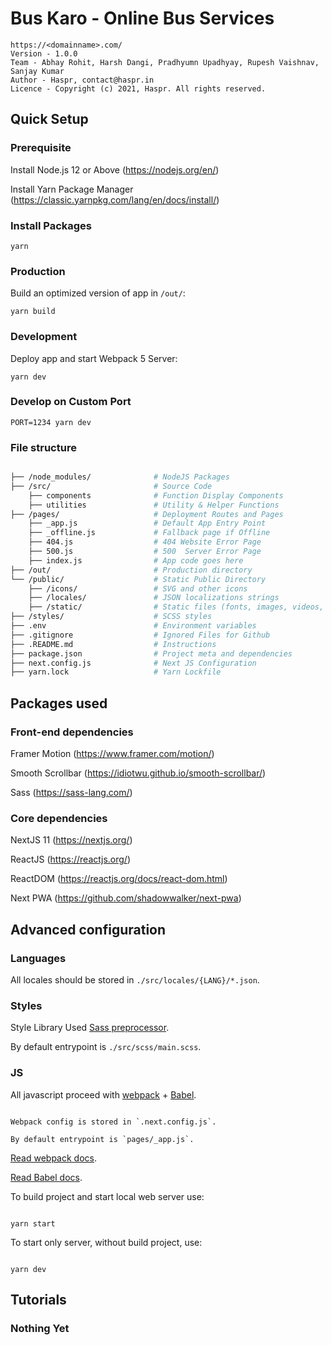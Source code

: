 # Bus Karo - Online Bus Services

```
https://<domainname>.com/
Version - 1.0.0
Team - Abhay Rohit, Harsh Dangi, Pradhyumn Upadhyay, Rupesh Vaishnav, Sanjay Kumar
Author - Haspr, contact@haspr.in
Licence - Copyright (c) 2021, Haspr. All rights reserved.
```

## Quick Setup

### Prerequisite

Install Node.js 12 or Above (https://nodejs.org/en/)

Install Yarn Package Manager (https://classic.yarnpkg.com/lang/en/docs/install/)

### Install Packages

```
yarn
```

### Production

Build an optimized version of app in `/out/`:

```
yarn build
```

### Development

Deploy app and start Webpack 5 Server:

```
yarn dev
```

### Develop on Custom Port

```
PORT=1234 yarn dev
```

### File structure

```bash

├── /node_modules/              # NodeJS Packages
├── /src/                       # Source Code
    ├── components              # Function Display Components
    ├── utilities               # Utility & Helper Functions
├── /pages/                     # Deployment Routes and Pages
    ├── _app.js                 # Default App Entry Point
    ├── _offline.js             # Fallback page if Offline
    ├── 404.js                  # 404 Website Error Page
    ├── 500.js                  # 500  Server Error Page
    ├── index.js                # App code goes here
├── /out/                       # Production directory
└── /public/                    # Static Public Directory
    ├── /icons/                 # SVG and other icons
    ├── /locales/               # JSON localizations strings
    ├── /static/                # Static files (fonts, images, videos, etc..)
├── /styles/                    # SCSS styles
├── .env                        # Environment variables
├── .gitignore                  # Ignored Files for Github
├── .README.md                  # Instructions
├── package.json                # Project meta and dependencies
├── next.config.js              # Next JS Configuration
├── yarn.lock                   # Yarn Lockfile

```

## Packages used

### Front-end dependencies

Framer Motion (https://www.framer.com/motion/)

Smooth Scrollbar (https://idiotwu.github.io/smooth-scrollbar/)

Sass (https://sass-lang.com/)

### Core dependencies

NextJS 11 (https://nextjs.org/)

ReactJS (https://reactjs.org/)

ReactDOM (https://reactjs.org/docs/react-dom.html)

Next PWA (https://github.com/shadowwalker/next-pwa)

## Advanced configuration

### Languages

All locales should be stored in `./src/locales/{LANG}/*.json`.

### Styles

Style Library Used [Sass preprocessor](https://sass-lang.com/).

By default entrypoint is `./src/scss/main.scss`.

### JS

All javascript proceed with [webpack](https://webpack.js.org/) + [Babel](https://babeljs.io/).

```

Webpack config is stored in `.next.config.js`.

By default entrypoint is `pages/_app.js`.

```

[Read webpack docs](https://webpack.js.org/concepts/).

[Read Babel docs](https://babeljs.io/docs/en/).

To build project and start local web server use:

```

yarn start

```

To start only server, without build project, use:

```

yarn dev

```

## Tutorials

### Nothing Yet
